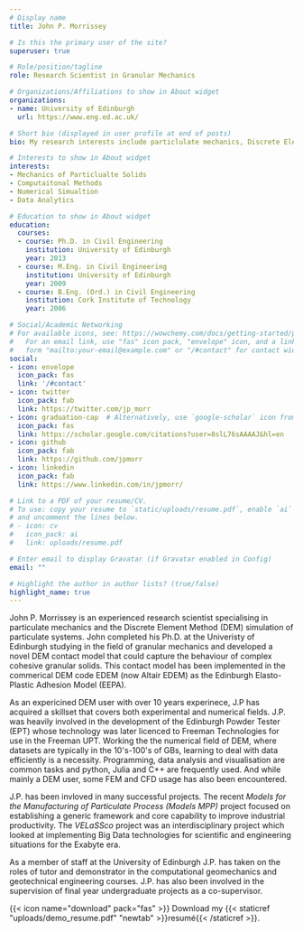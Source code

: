 ```yaml
---
# Display name
title: John P. Morrissey

# Is this the primary user of the site?
superuser: true

# Role/position/tagline
role: Research Scientist in Granular Mechanics

# Organizations/Affiliations to show in About widget
organizations:
- name: University of Edinburgh
  url: https://www.eng.ed.ac.uk/

# Short bio (displayed in user profile at end of posts)
bio: My research interests include particlulate mechanics, Discrete Element Method (DEM) and other numerical simulation tools.

# Interests to show in About widget
interests:
- Mechanics of Particlualte Solids
- Computaitonal Methods
- Numerical Simualtion
- Data Analytics

# Education to show in About widget
education:
  courses:
  - course: Ph.D. in Civil Engineering
    institution: University of Edinburgh
    year: 2013
  - course: M.Eng. in Civil Engineering
    institution: University of Edinburgh
    year: 2009
  - course: B.Eng. (Ord.) in Civil Engineering
    institution: Cork Institute of Technology
    year: 2006

# Social/Academic Networking
# For available icons, see: https://wowchemy.com/docs/getting-started/page-builder/#icons
#   For an email link, use "fas" icon pack, "envelope" icon, and a link in the
#   form "mailto:your-email@example.com" or "/#contact" for contact widget.
social:
- icon: envelope
  icon_pack: fas
  link: '/#contact'
- icon: twitter
  icon_pack: fab
  link: https://twitter.com/jp_morr
- icon: graduation-cap  # Alternatively, use `google-scholar` icon from `ai` icon pack
  icon_pack: fas
  link: https://scholar.google.com/citations?user=8slL76sAAAAJ&hl=en
- icon: github
  icon_pack: fab
  link: https://github.com/jpmorr
- icon: linkedin
  icon_pack: fab
  link: https://www.linkedin.com/in/jpmorr/

# Link to a PDF of your resume/CV.
# To use: copy your resume to `static/uploads/resume.pdf`, enable `ai` icons in `params.toml`, 
# and uncomment the lines below.
# - icon: cv
#   icon_pack: ai
#   link: uploads/resume.pdf

# Enter email to display Gravatar (if Gravatar enabled in Config)
email: ""

# Highlight the author in author lists? (true/false)
highlight_name: true
---
```


John P. Morrissey is an experienced research scientist specialising in particulate mechanics and the Discrete Element Method (DEM) simulation of particulate systems. John completed his Ph.D. at the Univeristy of Edinburgh studying in the field of granular mechanics and developed a novel DEM contact model that could capture the behaviour of complex cohesive granular solids. This contact model has been implemented in the commerical DEM code EDEM (now Altair EDEM) as the Edinburgh Elasto-Plastic Adhesion Model (EEPA).

As an expericined DEM user with over 10 years experinece, J.P has acquired a skillset that covers both experimental and numerical fields. J.P. was heavily involved in the development of the Edinburgh Powder Tester (EPT) whose technology was later licenced to Freeman Technologies for use in the Freeman UPT. Working the the numerical field of DEM, where datasets are typically in the 10's-100's of GBs, learning to deal with data efficiently is a necessity. Programming, data analysis and visualisation are common tasks and python, Julia and C++ are frequently used. And while mainly a DEM user, some FEM and CFD usage has also been encountered.

J.P. has been invloved in many successful projects. The recent *Models for the Manufacturing of Particulate Process (Models MPP)* project focused on establishing a generic framework and core capability to improve industrial productivity. The *VELaSSco* project was an interdisciplinary project which looked at implementing Big Data technologies for scientific and engineering situations for the Exabyte era.

As a member of staff at the University of Edinburgh J.P. has taken on the roles of tutor and demonstrator in the computational geomechanics and geotechnical engineering courses. J.P. has also been involved in the supervision of final year undergraduate projects as a co-supervisor. 


{{< icon name="download" pack="fas" >}} Download my {{< staticref "uploads/demo_resume.pdf" "newtab" >}}resumé{{< /staticref >}}.
